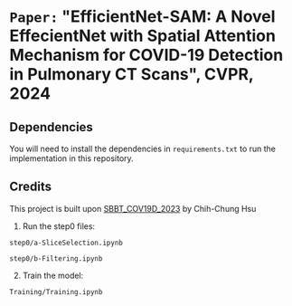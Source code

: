 # `Paper:` "EfficientNet-SAM: A Novel EffecientNet with Spatial Attention Mechanism for COVID-19 Detection in Pulmonary CT Scans", CVPR, 2024

## Dependencies
You will need to install the dependencies in `requirements.txt` to run the implementation in this repository.

## Credits

This project is built upon [SBBT_COV19D_2023](https://github.com/jesse1029/SBBT_COV19D_2023) by Chih-Chung Hsu

1. Run the step0 files:
```
step0/a-SliceSelection.ipynb
```
```
step0/b-Filtering.ipynb
```

2. Train the model:
```
Training/Training.ipynb
```


